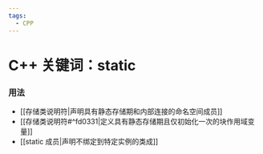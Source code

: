 ```yaml
---
tags:
  - CPP
---
```


# C++ 关键词：static

### 用法

- [[存储类说明符|声明具有静态存储期和内部连接的命名空间成员]]
- [[存储类说明符#^fd0331|定义具有静态存储期且仅初始化一次的块作用域变量]]
- [[static 成员|声明不绑定到特定实例的类成]]
